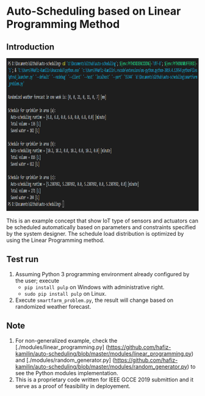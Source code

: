 # Auto-Scheduling based on Linear Programming Method

## Introduction

<p align = "center">
  <img src = "https://raw.githubusercontent.com/hafiz-kamilin/auto-scheduling/master/pictures/1.png" width = "900" height = "400"/>
</p>

This is an example concept that show IoT type of sensors and actuators can be scheduled automatically based on parameters and constraints specified by the system designer. The schedule load distribution is optimized by using the Linear Programming method.

## Test run

1. Assuming Python 3 programming environment already configured by the user; execute
   - `pip install pulp` on Windows with administrative right.
   - `sudo pip install pulp` on Linux.
2. Execute `smartfarm_problem.py`, the result will change based on randomized weather forecast.

## Note

1. For non-generalized example, check the [./modules/linear_programming.py] (https://github.com/hafiz-kamilin/auto-scheduling/blob/master/modules/linear_programming.py) and [./modules/random_generator.py] (https://github.com/hafiz-kamilin/auto-scheduling/blob/master/modules/random_generator.py) to see the Python modules implementation.
2. This is a proprietary code written for IEEE GCCE 2019 submittion and it serve as a proof of feasibility in deployement.
